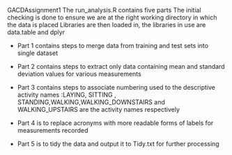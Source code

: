 GACDAssignment1
The run_analysis.R contains five parts
The initial checking is done to ensure we are at the right working directory in which the data is placed
Libraries are then loaded in, the libraries in use are data.table and dplyr

* Part 1 contains steps to merge data from training and test sets into single dataset

* Part 2 contains steps to extract only data containing mean and standard deviation values for various measurements

* Part 3 contains steps to associate numbering used to the descriptive activity names
:LAYING, SITTING , STANDING,WALKING,WALKING_DOWNSTAIRS and WALKING_UPSTAIRS are the activity names respectively

* Part 4 is to replace acronyms with more readable forms of labels for measurements recorded

* Part 5 is to tidy the data and output it to Tidy.txt for further processing
